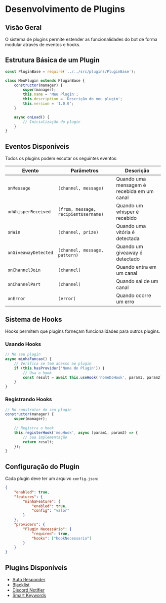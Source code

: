 # Desenvolvimento de Plugins

## Visão Geral
O sistema de plugins permite estender as funcionalidades do bot de forma modular através de eventos e hooks.

## Estrutura Básica de um Plugin
```javascript
const PluginBase = require('../../src/plugins/PluginBase');

class MeuPlugin extends PluginBase {
    constructor(manager) {
        super(manager);
        this.name = 'Meu Plugin';
        this.description = 'Descrição do meu plugin';
        this.version = '1.0.0';
    }

    async onLoad() {
        // Inicialização do plugin
    }
}
```

## Eventos Disponíveis
Todos os plugins podem escutar os seguintes eventos:

| Evento | Parâmetros | Descrição |
|--------|------------|-----------|
| `onMessage` | `(channel, message)` | Quando uma mensagem é recebida em um canal |
| `onWhisperReceived` | `(from, message, recipientUsername)` | Quando um whisper é recebido |
| `onWin` | `(channel, prize)` | Quando uma vitória é detectada |
| `onGiveawayDetected` | `(channel, message, pattern)` | Quando um giveaway é detectado |
| `onChannelJoin` | `(channel)` | Quando entra em um canal |
| `onChannelPart` | `(channel)` | Quando sai de um canal |
| `onError` | `(error)` | Quando ocorre um erro |

## Sistema de Hooks
Hooks permitem que plugins forneçam funcionalidades para outros plugins.

### Usando Hooks
```javascript
// No seu plugin
async minhaFuncao() {
    // Verifica se tem acesso ao plugin
    if (this.hasProvider('Nome do Plugin')) {
        // Usa o hook
        const result = await this.useHook('nomeDoHook', param1, param2);
    }
}
```

### Registrando Hooks
```javascript
// No construtor do seu plugin
constructor(manager) {
    super(manager);
    
    // Registra o hook
    this.registerHook('meuHook', async (param1, param2) => {
        // Sua implementação
        return result;
    });
}
```

## Configuração do Plugin
Cada plugin deve ter um arquivo `config.json`:

```json
{
    "enabled": true,
    "features": {
        "minhaFeature": {
            "enabled": true,
            "config": "valor"
        }
    },
    "providers": {
        "Plugin Necessário": {
            "required": true,
            "hooks": ["hookNecessario"]
        }
    }
}
```

## Plugins Disponíveis
- [Auto Responder](../plugins/auto-responder/README.md)
- [Blacklist](../plugins/blacklist/README.md)
- [Discord Notifier](../plugins/discord-notifier/README.md)
- [Smart Keywords](../plugins/smart-keywords/README.md) 